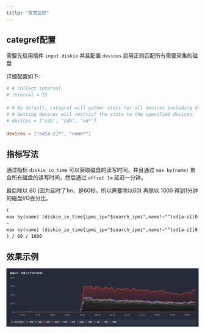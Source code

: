 ```yaml
---
title: "夜莺监控"
---
```


## categref配置

需要先启用插件 `input.diskio` 并且配置 `devices` 启用正则匹配所有需要采集的磁盘

详细配置如下:

```toml
# # collect interval
# interval = 15

# # By default, categraf will gather stats for all devices including disk partitions.
# # Setting devices will restrict the stats to the specified devices.
# devices = ["sda", "sdb", "vd*"]

devices = ["sd[a-z]*", "nvme*"]
```

## 指标写法

通过指标 `diskio_io_time` 可以获取磁盘的读写时间，并且通过 `max by(name)` 聚合所有磁盘的读写时间，然后通过 `offset 1m` 延迟一分钟。

最后除以 60 (因为延时了1m，是60秒，所以需要除以60) 再除以 1000 得到1分钟的磁盘I/O百分比。

```txt
(
max by(name) (diskio_io_time{ipmi_ip="$search_ipmi",name!~"^(sd[a-z][0-9]|sr|nbd).*"})
-
max by(name) (diskio_io_time{ipmi_ip="$search_ipmi",name!~"^(sd[a-z][0-9]|sr|nbd).*"} offset 1m)
) / 60 / 1000
```

## 效果示例

![001](./001.png)
